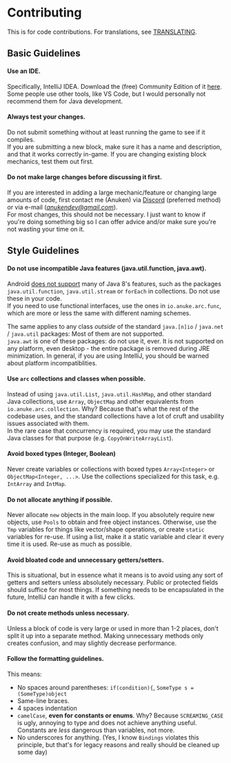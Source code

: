 # Contributing

This is for code contributions. For translations, see [TRANSLATING](TRANSLATING.md).

## Basic Guidelines

#### Use an IDE.
Specifically, IntelliJ IDEA. Download the (free) Community Edition of it [here](https://www.jetbrains.com/idea/download/). Some people use other tools, like VS Code, but I would personally not recommend them for Java development.

#### Always test your changes.
Do not submit something without at least running the game to see if it compiles.  
If you are submitting a new block, make sure it has a name and description, and that it works correctly in-game. If you are changing existing block mechanics, test them out first.


#### Do not make large changes before discussing it first.
If you are interested in adding a large mechanic/feature or changing large amounts of code, first contact me (Anuken) via [Discord](https://discord.gg/mindustry) (preferred method) or via e-mail (*anukendev@gmail.com*).  
For most changes, this should not be necessary. I just want to know if you're doing something big so I can offer advice and/or make sure you're not wasting your time on it.


## Style Guidelines


#### Do not use incompatible Java features (java.util.function, java.awt).
Android [does not support](https://developer.android.com/studio/write/java8-support#supported_features) many of Java 8's features, such as the packages `java.util.function`, `java.util.stream` or `forEach` in collections. Do not use these in your code.  
If you need to use functional interfaces, use the ones in `io.anuke.arc.func`, which are more or less the same with different naming schemes.
  
The same applies to any class *outside* of the standard `java.[n]io` / `java.net` / `java.util` packages: Most of them are not supported.  
`java.awt` is one of these packages: do not use it, ever. It is not supported on any platform, even desktop - the entire package is removed during JRE minimization.
In general, if you are using IntelliJ, you should be warned about platform incompatiblities.


#### Use `arc` collections and classes when possible.
Instead of using `java.util.List`, `java.util.HashMap`, and other standard Java collections, use `Array`, `ObjectMap` and other equivalents from `io.anuke.arc.collection`. 
Why? Because that's what the rest of the codebase uses, and the standard collections have a lot of cruft and usability issues associated with them.  
In the rare case that concurrency is required, you may use the standard Java classes for that purpose (e.g. `CopyOnWriteArrayList`).


#### Avoid boxed types (Integer, Boolean)
Never create variables or collections with boxed types `Array<Integer>` or `ObjectMap<Integer, ...>`. Use the collections specialized for this task, e.g. `IntArray` and `IntMap`.


#### Do not allocate anything if possible.
Never allocate `new` objects in the main loop. If you absolutely require new objects, use `Pools` to obtain and free object instances. 
Otherwise, use the `Tmp` variables for things like vector/shape operations, or create `static` variables for re-use.
If using a list, make it a static variable and clear it every time it is used. Re-use as much as possible.

#### Avoid bloated code and unnecessary getters/setters.
This is situational, but in essence what it means is to avoid using any sort of getters and setters unless absolutely necessary. Public or protected fields should suffice for most things. 
If something needs to be encapsulated in the future, IntelliJ can handle it with a few clicks.


#### Do not create methods unless necessary.
Unless a block of code is very large or used in more than 1-2 places, don't split it up into a separate method. Making unnecessary methods only creates confusion, and may slightly decrease performance.  


#### Follow the formatting guidelines.
This means:
- No spaces around parentheses: `if(condition){`, `SomeType s = (SomeType)object`
- Same-line braces.
- 4 spaces indentation
- `camelCase`, **even for constants or enums**. Why? Because `SCREAMING_CASE` is ugly, annoying to type and does not achieve anything useful. Constants are *less* dangerous than variables, not more.
- No underscores for anything. (Yes, I know `Bindings` violates this principle, but that's for legacy reasons and really should be cleaned up some day)